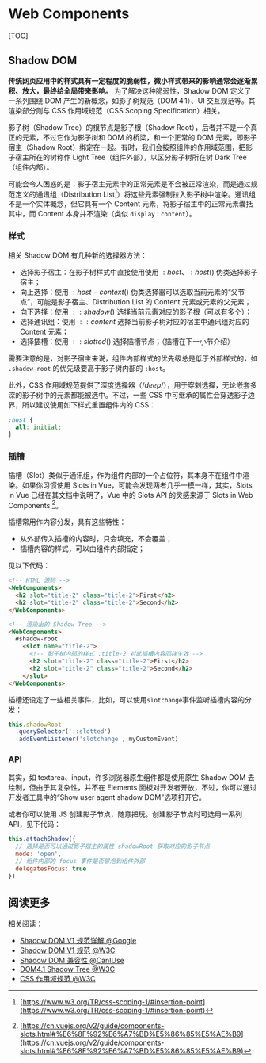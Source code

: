 # Web Components

[TOC]

## Shadow DOM

**传统网页应用中的样式具有一定程度的脆弱性，微小样式带来的影响通常会逐渐累积、放大，最终给全局带来影响。** 为了解决这种脆弱性，Shadow DOM 定义了一系列围绕 DOM 产生的新概念，如影子树规范（DOM 4.1）、UI 交互规范等。其渲染部分则与 CSS 作用域规范（CSS Scoping Specification）相关。

影子树（Shadow Tree）的根节点是影子根（Shadow Root），后者并不是一个真正的元素，不过它作为影子树和 DOM 的桥梁，和一个正常的 DOM 元素，即影子宿主（Shadow Root）绑定在一起。有时，我们会按照组件的作用域范围，把影子宿主所在的树称作 Light Tree（组件外部），以区分影子树所在树 Dark Tree（组件内部）。

可能会令人困惑的是：影子宿主元素中的正常元素是不会被正常渲染，而是通过规范定义的通讯组（Distribution List[^distribution-list]）将这些元素强制拉入影子树中渲染。通讯组不是一个实体概念，但它具有一个 Content 元素，将影子宿主中的正常元素囊括其中，而 Content 本身并不渲染（类似 `display：content`）。

[^distribution-list]: [https://www.w3.org/TR/css-scoping-1/#insertion-point](https://www.w3.org/TR/css-scoping-1/#insertion-point)

### 样式

相关 Shadow DOM 有几种新的选择器方法：

* 选择影子宿主：在影子树样式中直接使用使用 $:host$、$:host()$ 伪类选择影子宿主；
* 向上选择：使用 $:host-context()$ 伪类选择器可以选取当前元素的“父节点”，可能是影子宿主、Distribution List 的 Content 元素或元素的父元素；
* 向下选择：使用 $::shadow()$ 选择当前元素对应的影子根（可以有多个）；
* 选择通讯组：使用 $::content$ 选择当前影子树对应的宿主中通讯组对应的 Content 元素；
* 选择插槽：使用 $::slotted()$ 选择插槽节点；（插槽在下一小节介绍）

需要注意的是，对影子宿主来说，组件内部样式的优先级总是低于外部样式的，如 `.shadow-root` 的优先级要高于影子树内部的 `:host`。

此外，CSS 作用域规范提供了深度选择器（$/deep/$），用于穿刺选择，无论嵌套多深的影子树中的元素都能被选中。不过，一些 CSS 中可继承的属性会穿透影子边界，所以建议使用如下样式重置组件内的 CSS：

```CSS
:host {
  all: initial;
}
```

### 插槽

插槽（Slot）类似于通讯组，作为组件内部的一个占位符，其本身不在组件中渲染。如果你习惯使用 Slots in Vue，可能会发现两者几乎一模一样，其实，Slots in Vue 已经在其文档中说明了，Vue 中的 Slots API 的灵感来源于 Slots in Web Components [^slosts-salute]。

[^slosts-salute]: [https://cn.vuejs.org/v2/guide/components-slots.html#%E6%8F%92%E6%A7%BD%E5%86%85%E5%AE%B9](https://cn.vuejs.org/v2/guide/components-slots.html#%E6%8F%92%E6%A7%BD%E5%86%85%E5%AE%B9)

插槽常用作内容分发，具有这些特性：

* 从外部传入插槽的内容时，只会填充，不会覆盖；
* 插槽内容的样式，可以由组件内部指定；

见以下代码：

```HTML
<!-- HTML 源码 -->
<WebComponents>
  <h2 slot="title-2" class="title-2">First</h2>
  <h2 slot="title-2" class="title-2">Second</h2>
</WebComponents>

<!-- 渲染出的 Shadow Tree -->
<WebComponents>
  #shadow-root
    <slot name="title-2">
      <!-- 影子树内部的样式 .title-2 对此插槽内容同样生效 -->
      <h2 slot="title-2" class="title-2">First</h2>
      <h2 slot="title-2" class="title-2">Second</h2>
    </slot>
</WebComponents>
```

插槽还设定了一些相关事件，比如，可以使用`slotchange`事件监听插槽内容的分发：

```js
this.shadowRoot
  .querySelector('::slotted')
  .addEventListener('slotchange', myCustomEvent)
```

### API

其实，如 textarea、input，许多浏览器原生组件都是使用原生 Shadow DOM 去绘制，但由于其复杂性，并不在 Elements 面板对开发者开放，不过，你可以通过开发者工具中的“Show user agent shadow DOM”选项打开它。

或者你可以使用 JS 创建影子节点，随意把玩。创建影子节点时可选用一系列 API，见下代码：

```js
this.attachShadow({
  // 选择是否可以通过影子宿主的属性 shadowRoot 获取对应的影子节点
  mode: 'open',
  // 组件内部的 focus 事件是否冒泡到组件外部
  delegatesFocus: true
})
```


## 阅读更多

相关阅读：

* [Shadow DOM V1 规范详解 @Google](https://developers.google.com/web/fundamentals/web-components/shadowdom#top_of_page)
* [Shadow DOM V1 规范 @W3C](https://www.w3.org/TR/2018/NOTE-shadow-dom-20180301/)
* [Shadow DOM 兼容性 @CanIUse](https://www.caniuse.com/shadowdomv1)
* [DOM4.1 Shadow Tree @W3C](https://www.w3.org/TR/dom41/#shadow-trees)
* [CSS 作用域规范 @W3C](https://www.w3.org/TR/css-scoping-1/#shadow-dom)